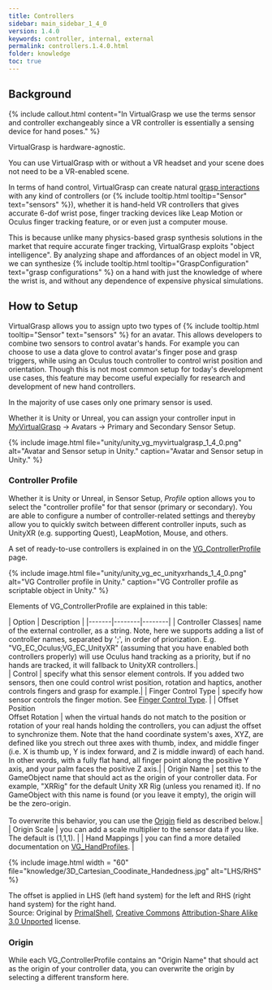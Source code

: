 ```yaml
---
title: Controllers
sidebar: main_sidebar_1_4_0
version: 1.4.0
keywords: controller, internal, external
permalink: controllers.1.4.0.html
folder: knowledge
toc: true
---
```

## Background

{% include callout.html content="In VirtualGrasp we use the terms sensor and controller exchangeably since a VR controller is essentially a sensing device for hand poses." %}

VirtualGrasp is hardware-agnostic. 

You can use VirtualGrasp with or without a VR headset and your scene does not need to be a VR-enabled scene. 

In terms of hand control, VirtualGrasp can create natural [grasp interactions](grasp_interaction.1.4.0.html) with any kind of controllers (or {% include tooltip.html tooltip="Sensor" text="sensors" %}), whether it is hand-held VR controllers that gives accurate 6-dof wrist pose, finger tracking devices like Leap Motion or Oculus finger tracking feature, or or even just a computer mouse. 

This is because unlike many physics-based grasp synthesis solutions in the market that require accurate finger tracking, VirtualGrasp exploits "object intelligence". By analyzing shape and affordances of an object model in VR, we can synthesize {% include tooltip.html tooltip="GraspConfiguration" text="grasp configurations" %} on a hand with just the knowledge of where the wrist is, and without any dependence of expensive physical simulations. 

## How to Setup


VirtualGrasp allows you to assign upto two types of {% include tooltip.html tooltip="Sensor" text="sensors" %} for an avatar. 
This allows developers to combine two sensors to control avatar's hands. For example you can choose to use a data glove to control avatar's finger pose and grasp triggers, while using an Oculus touch controller to control wrist position and orientation. Though this is not most common setup for today's development use cases, this feature may become useful expecially for research and development of new hand controllers. 

In the majority of use cases only one primary sensor is used. 


Whether it is Unity or Unreal, you can assign your controller input in [MyVirtualGrasp](unity_component_myvirtualgrasp.1.4.0.html#avatars-and-sensors) → Avatars → Primary and Secondary Sensor Setup. 

{% include image.html file="unity/unity_vg_myvirtualgrasp_1_4_0.png" alt="Avatar and Sensor setup in Unity." caption="Avatar and Sensor setup in Unity." %}

### Controller Profile

Whether it is Unity or Unreal, in Sensor Setup, _Profile_ option allows you to select the "controller profile" for that sensor (primary or secondary). You are able to configure a number of controller-related settings and thereyby allow you to quickly switch between different controller inputs, such as UnityXR (e.g. supporting Quest), LeapMotion, Mouse, and others.

A set of ready-to-use controllers is explained in on the [VG_ControllerProfile](unity_component_vgcontrollerprofile.1.4.0.html) page. 

{% include image.html file="unity/unity_vg_ec_unityxrhands_1_4_0.png" alt="VG Controller profile in Unity." caption="VG Controller profile as scriptable object in Unity." %}

 Elements of VG_ControllerProfile are explained in this table: 

<!--{% include image.html file="unity/unity_vg_sensor.png" alt="Sensor configuration options in Unity." caption="Sensor configuration options in Unity." %}-->

| Option | Description |
|-------|--------|--------|
| Controller Classes| name of the external controller, as a string. Note, here we supports adding a list of controller names, separated by ';', in order of priorization. E.g. "VG_EC_Oculus;VG_EC_UnityXR" (assuming that you have enabled both controllers properly) will use Oculus hand tracking as a priority, but if no hands are tracked, it will fallback to UnityXR controllers.|  
| Control |  specify what this sensor element controls. If you added two sensors, then one could control wrist position, rotation and  haptics, another controls fingers and grasp for example.| 
| Finger Control Type |  specify how sensor controls the finger motion. See [Finger Control Type](virtualgrasp_unityapi.1.4.0.html#vg_fingercontroltype). | 
| Offset Position<br>Offset Rotation |  when the virtual hands do not match to the position or rotation of your real hands holding the controllers, you can adjust the offset to synchronize them. Note that the hand coordinate system's axes, XYZ, are defined like you strech out three axes with thumb, index, and middle finger (i.e. X is thumb up, Y is index forward, and Z is middle inward) of each hand. In other words, with a fully flat hand, all finger point along the positive Y axis, and your palm faces the positive Z axis.| 
| Origin Name | set this to the GameObject name that should act as the origin of your controller data. For example, "XRRig" for the default Unity XR Rig (unless you renamed it). If no GameObject with this name is found (or you leave it empty), the origin will be the zero-origin.<br><br>To overwrite this behavior, you can use the [Origin](#origin) field as described below.| 
| Origin Scale | you can add a scale multiplier to the sensor data if you like. The default is (1,1,1). | 
| Hand Mappings | you can find a more detailed documentation on [VG_HandProfiles](unity_component_vghandprofile.1.4.0.html). |

{% include image.html width = "60" file="knowledge/3D_Cartesian_Coodinate_Handedness.jpg" alt="LHS/RHS" %} <figcaption>The offset is applied in LHS (left hand system) for the left and RHS (right hand system) for the right hand.<br>Source: Original by <a href="https://commons.wikimedia.org/wiki/File:3D_Cartesian_Coodinate_Handedness.jpg">PrimalShell</a>, <a href="https://en.wikipedia.org/wiki/en:Creative_Commons">Creative Commons</a> <a href="https://creativecommons.org/licenses/by-sa/3.0/deed.en">Attribution-Share Alike 3.0 Unported</a> license.</figcaption>


<!--| Finger Control Type | Description |
|-------|--------|
| BY_SENSOR_FULL_DOFS | for sensor that can provide full dofs hand tracking like Leap Motion, the avatar hand will follow your own hand on all dofs. | 
| BY_SENSOR_LOW_DOFS| for sensor that can only provide one dof for each finger, like some data gloves, the avatar hand finger will be bended by just one value for each finger following a predefined animation path | 
| BY_ANIMATION | for all sensor types which all provide a single value, grabbing strength, range between 0.0 and 1.0, all fingers will follow a predefined path in animation. | 
| BY_OSCILLATED_ANIMATION | will let hand animated a little bit when not interacting with any object to avoid "rigid hand" feeling. (Experimental) | 
| BY_EXTERNAL | only relevant for External Controller sensor type, finger will be set by an externally specified finger dofs. | -->


### Origin

While each VG_ControllerProfile contains an "Origin Name" that should act as the origin of your controller data, you can overwrite the origin by selecting a different transform here. 

<!-- Moved these commented texts from External controller manager page to here. 
## Modifying or Writing a Controller

The following we describe technical considerations that you may have when you modify or write your own VG_ExternalController. You may especially end up here if you try to use your own, customized hand model for your application. Note that "SDK" in this case refers to the particular controller plugin (such as Oculus SDK, Ultraleap SDK, etc.).

### Initialization and Mapping

Each VG_ExternalController has to include a VG_ExternalControllerMapping that maps the bone indices provided by the SDK to VirtualGrasp. The VG_ExternalControllerMapping includes variables for 16 bones (1 wrist + 5 * 3 finger bones). The VG_ExternalControllerMapping should be initialized in the VG_ExternalController Initialization function.

### Coordinate-Frame Corrections

If you use a custom hand rig different than the GleechiRig provided in the SDK, you may find the fingers of the hand bending along the wrong axis.

The reason for the mismatch is that each finger controller (for example, VG_EC_OculusHands.cs) is adjusting the raw finger orientations that come directly from the controller API (for example, from the Oculus Integration plugin) to match the hand model representation that is provided with the SDK.

In this case you have two options:

1. you can base or adjust your hand rig to the existing hand rig, keeping the coordinate-frame definition (e.g., y along the finger bone, x to the right, z towards the palm) as in the provided rig. This is some work for a 3D artist.

2. in the controller (such as VG_EC_OculusHands.cs), in the Compute() function, you will see that all the raw finger orientations are processed through the modifyPose() function. Each pose matrix is modified to a new rotation based on if it is wrist or finger and if it is left and right hand (these were the changes we needed for the provided hand model). This is some work for a programmer.

    1. In the optimal case that your hand model is aligned with finger tracking sensor data, just remove the two lines where modifyPose() is called.
    2. If that does not work that means your hand model is not aligned with the finger tracking sensor data and that you have to update the modifyPose() function. Enabling the DebugDraw() call just below the modifyPose() can help you by visualizing the skeleton and rotations.
-->

<!--
{% include image.html file="unity/unity_control_flags.png" alt="VG control flags." caption="VG Control Flags" %}

There are a few controllers that are supported "out of the box" by VirtualGrasp, called INTERNAL_CONTROLLERs, which means that no additional Unity plugins are needed. However in the released VG SDK, INTERNAL_CONTROLLERS option is turned off. EXTERNAL_CONTROLLERs are enabled through separate Unity plugins, and are the default sensor type.

There are a few controllers that are supported "out of the box" by VirtualGrasp, called INTERNAL_CONTROLLERs, which means that no additional engine plugins are needed. 
Since VirtualGrasp internally takes care of them, we call them "internal controllers." All of the sensor options (such as LEAP in the image above), except EXTERNAL_CONTROLLER are internal controllers.

## Internal Controllers

To use some of the supported internal controllers, you will still need to install the main software on your computer (such as Leap SDK for Leap, Oculus App for Oculus, SteamVR for OpenVR, etc), but as a main feature, you will not need to take any further action in your game project.

This is because VG comes on demand with working native libraries for each supported internal controller. VG takes care of extracting input data from the native libraries and directly reflects it on the hand. The data is then represented as hand animation in the engine.

{% include image.html file="knowledge/internal_controllers.png" alt="Internal controllers." caption="Internal controller pipeline." %}

If your version does not support a controller, you will receive an error message like the following:

{% include image.html file="knowledge/controller_not_supported.png" alt="VG control flags." caption="" %}

Sometimes, you may end up in a situation where you cannot use an internal controller:

1. Your input is not available as an internal controller in VG, either because it's not feature-enabled or because it is not integrated.
1. Not all providers provide all configurations of native libraries (for example, LeapMotion does not have Android support).
1. It can be troublesome for platforms to load native library dependencies in runtime (such as Android on Quest).
1. You have proprietary input hardware where native libraries cannot be shared (fallback to problem 1.) or are not available (but rather managed, java, etc).
1. You want to have full control of the input data.

## External Controllers

For these cases, we have enabled a generic EXTERNAL_CONTROLLER interface.

It is called external, because - instead of an internal native library - an external source is feeding VG with the input data. In most cases, this external source is a plugin provided by the hardware manufacturer for your engine of choice.

{% include image.html file="knowledge/external_controllers.png" alt="Internal controllers." caption="External controller pipeline." %}

### Considerations

When installing a controller plugin into your project, the same native libraries will be placed somewhere on your system, most probably as part of the plugin that you installed into your project. With the plugin, a number of components, scripts, tutorials, etc may also be installed. Since you may not use many of them, this may be an **overhead to take**.

Using a component, script, or prefab, the plugin will follow to allow you to control a pair of hands. Often, only a **particular hand model** that comes with the plugin is supported out of the box (with fixed assumptions on the rig), and mostly this hand is directly controlled by the plugin during runtime. 

To provide best usability for full finger control, VG's external controller does not take the raw sensor input as an input (because there is no standard between different plugins), but works as a filter on the bone animation. The plugin will be used to extract the hand bones, and VG will receive and adjust it, before rendering.

Sometimes, the dependencies in the provided scripts/components/prefabs between the hand model, the data, the plugin, the overhead, etc, are so strong, that you might still want to (or have to) write **customized script** just using the plugin API. 

This means that you have to also gather a **holistic understanding**, covering the different APIs (components, scripts, APIs, etc). So, before you actually get up and running, you have to do a bit of reading, and it becomes less plug & play.

Finally, there are a **number of engineering issues** that may decrease plug&play further, such as that you have to

* handle more complex dependencies and runtime issues, such as when to update the hand model, or when to send the data into the library
* maintain potential future changes of the third party plugin provider, such as LeapMotion greatly refactored their API between two major versions 3 and 4, 
* handle very different geometrical representations (some APIs use global poses, some local poses, some angles; some APIs use left hand system, some right hand, ...),
* parameterize or adjust your script for every new hand model, since there is no standard for hand rigging in terms of the geometrical representations mentioned above.

Finally, all plugins are **engine specific**, so if you are using other engines beside Unity, you would have to do all this for both engines separately, at a risk that some plugins may not be available or work differently on different engines.

### VG_ExternalControllerManager

In order to reduce the effect of these considerations, and provide a better plug&play experience for external controller input, we provide a sample script, called VG_ExternalControllerManager and a number of VG_ExternalControllers that can be managed with it.

For Unity, the basic VG_ExternalController "UnityXR" is using Unity's [UnityXR](https://docs.unity3d.com/2019.1/Documentation/Manual/xr_input.1.4.0.html) API to provide the wrist pose and a trigger signal to VG.

<table border="1">
<thead>
<tr class="header">
<th colspan="3">Basic example using a plugin and direct data</th>
</tr>
</thead>
<tbody>
<tr>
<td markdown="span">UnityXR</td>
<td markdown="span">Wrist, trigger</td>
<td markdown="span">Unity XR controller abstraction, included in Unity since 2019.1; used for Quest / Touch</td>
</tr>
</tbody>
</table>

What this means is that the whole sensor processing is done through Unity/UnityXR, and VG is functioning as a filter on that signal between the sensor and the hand motion. No additional native libraries are needed, and since Unity and VG support both Windows and Android, you can run the same project in the Editor, on Windows and on the Quest without adaptations.

We also include integrations for some "full-pose" external controllers (which are those that also communicate finger tracking data) that we have been working with: 

<table border="1">
<thead>
<tr class="header">
<th colspan="4">Expansions dependent on customized hand controller</th>
</tr>
</thead>
<tbody>
<tr>
<td markdown="span">LeapHand</td>
<td markdown="span">Full hand</td>
<td markdown="span">LeapMotion SDK / API used for Finger Tracking.</td>
<td markdown="span">VG_EC_LeapHand.cs</td>
</tr>
<tr>
<td markdown="span">QuestHand</td>
<td markdown="span">Full hand</td>
<td markdown="span">OculusVR plugin / OVRPlugin API used for Quest Finger Tracking.</td>
<td markdown="span">VG_EC_OculusHand.cs</td>
</tr>
</tbody>
</table>

As mentioned earlier, for each of them, you also need to install a specific plugin into Unity (see table). VG then does not take the raw sensor input as an input, but works as a filter on the bone animation. To address some of the considerations mentioned in the section above, we provide mapping components (right column). Using the minimal APIs and some help of the VG plugin, those mapping components are configured automatically, they update the hand bones according to the sensor input, and then provide the full bone configuration to VG, which in turn updates the hand bones once again to the final hand configuration.

{% include important.html content="Due to the different geometric representations in the sensor API and the hand models, all mapping components are made to work with the Oculus hands. If you want to use other hands, you have to adapt the scripts." %}


## Known Issues

Full-hand external controllers do not work when using VirtualGrasp inside a remote package (due to package dependencies). You need to have VirtualGrasp installed inside the project from a .unitypackage.
-->